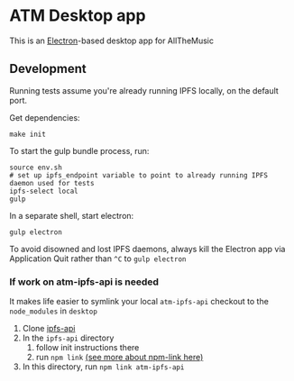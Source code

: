 # ATM Desktop app

This is an [Electron][]-based desktop app for AllTheMusic

## Development

Running tests assume you're already running IPFS locally, on the default port.

Get dependencies:
```shell
make init
```

To start the gulp bundle process, run:
```shell
source env.sh
# set up ipfs_endpoint variable to point to already running IPFS daemon used for tests
ipfs-select local
gulp
```

In a separate shell, start electron:
```shell
gulp electron
```

To avoid disowned and lost IPFS daemons, always kill the Electron app via Application Quit rather than `^C` to `gulp electron`

### If work on atm-ipfs-api is needed

It makes life easier to symlink your local `atm-ipfs-api` checkout to the `node_modules`
in `desktop`

1. Clone [ipfs-api][]
2. In the `ipfs-api` directory
    1. follow init instructions there
    2. run `npm link` [(see more about npm-link here)][npm-link]
3. In this directory, run `npm link atm-ipfs-api`

[electron]: https://github.com/atom/electron
[ipfs-api]: https://github.com/bridgefog/ipfs-api
[npm-link]: https://docs.npmjs.com/cli/link

